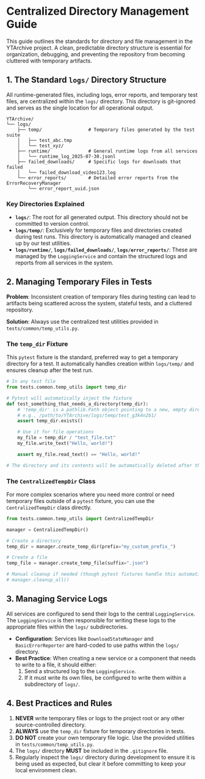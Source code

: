 # Centralized Directory Management Guide

This guide outlines the standards for directory and file management in the YTArchive project. A clean, predictable directory structure is essential for organization, debugging, and preventing the repository from becoming cluttered with temporary artifacts.

## 1. The Standard `logs/` Directory Structure

All runtime-generated files, including logs, error reports, and temporary test files, are centralized within the `logs/` directory. This directory is git-ignored and serves as the single location for all operational output.

```
YTArchive/
└── logs/
    ├── temp/                 # Temporary files generated by the test suite
    │   ├── test_abc.tmp
    │   └── test_xyz/
    ├── runtime/              # General runtime logs from all services
    │   └── runtime_log_2025-07-30.jsonl
    ├── failed_downloads/     # Specific logs for downloads that failed
    │   └── failed_download_video123.log
    └── error_reports/        # Detailed error reports from the ErrorRecoveryManager
        └── error_report_uuid.json
```

### Key Directories Explained

*   **`logs/`**: The root for all generated output. This directory should not be committed to version control.
*   **`logs/temp/`**: Exclusively for temporary files and directories created during test runs. This directory is automatically managed and cleaned up by our test utilities.
*   **`logs/runtime/`**, **`logs/failed_downloads/`**, **`logs/error_reports/`**: These are managed by the `LoggingService` and contain the structured logs and reports from all services in the system.

## 2. Managing Temporary Files in Tests

**Problem**: Inconsistent creation of temporary files during testing can lead to artifacts being scattered across the system, stateful tests, and a cluttered repository.

**Solution**: Always use the centralized test utilities provided in `tests/common/temp_utils.py`.

### The `temp_dir` Fixture

This `pytest` fixture is the standard, preferred way to get a temporary directory for a test. It automatically handles creation within `logs/temp/` and ensures cleanup after the test run.

```python
# In any test file
from tests.common.temp_utils import temp_dir

# Pytest will automatically inject the fixture
def test_something_that_needs_a_directory(temp_dir):
    # 'temp_dir' is a pathlib.Path object pointing to a new, empty directory
    # e.g., /path/to/YTArchive/logs/temp/test_g3k4n2b1/
    assert temp_dir.exists()

    # Use it for file operations
    my_file = temp_dir / "test_file.txt"
    my_file.write_text("Hello, world!")

    assert my_file.read_text() == "Hello, world!"

# The directory and its contents will be automatically deleted after the test.
```

### The `CentralizedTempDir` Class

For more complex scenarios where you need more control or need temporary files outside of a `pytest` fixture, you can use the `CentralizedTempDir` class directly.

```python
from tests.common.temp_utils import CentralizedTempDir

manager = CentralizedTempDir()

# Create a directory
temp_dir = manager.create_temp_dir(prefix="my_custom_prefix_")

# Create a file
temp_file = manager.create_temp_file(suffix=".json")

# Manual cleanup if needed (though pytest fixtures handle this automatically)
# manager.cleanup_all()
```

## 3. Managing Service Logs

All services are configured to send their logs to the central `LoggingService`. The `LoggingService` is then responsible for writing these logs to the appropriate files within the `logs/` subdirectories.

*   **Configuration**: Services like `DownloadStateManager` and `BasicErrorReporter` are hard-coded to use paths within the `logs/` directory.
*   **Best Practice**: When creating a new service or a component that needs to write to a file, it should either:
    1.  Send a structured log to the `LoggingService`.
    2.  If it must write its own files, be configured to write them within a subdirectory of `logs/`.

## 4. Best Practices and Rules

1.  **NEVER** write temporary files or logs to the project root or any other source-controlled directory.
2.  **ALWAYS** use the `temp_dir` fixture for temporary directories in tests.
3.  **DO NOT** create your own temporary file logic. Use the provided utilities in `tests/common/temp_utils.py`.
4.  The `logs/` directory **MUST** be included in the `.gitignore` file.
5.  Regularly inspect the `logs/` directory during development to ensure it is being used as expected, but clear it before committing to keep your local environment clean.

